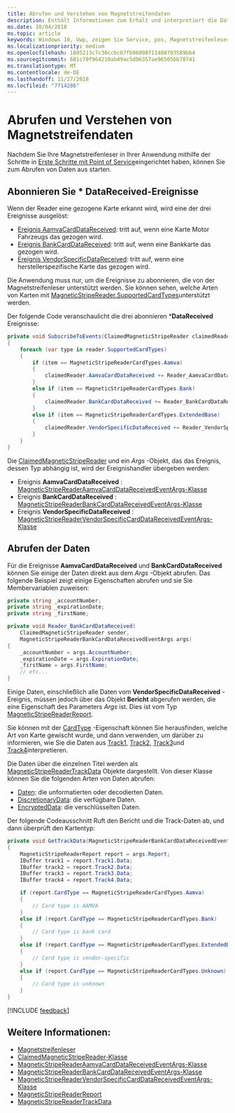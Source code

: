 ```yaml
---
title: Abrufen und Verstehen von Magnetstreifendaten
description: Enthält Informationen zum Erhalt und interpretiert die Daten aus einer Magnetstreifenleser.
ms.date: 10/04/2018
ms.topic: article
keywords: Windows 10, Uwp, zeigen Sie Service, pos, Magnetstreifenleser
ms.localizationpriority: medium
ms.openlocfilehash: 1805213c7c30ccbc67fb96098f11480703589bb4
ms.sourcegitcommit: 681c70f964210ab49ac5d06357ae96505bb78741
ms.translationtype: MT
ms.contentlocale: de-DE
ms.lasthandoff: 11/27/2018
ms.locfileid: "7714286"
---
```

# <a name="obtain-and-understand-magnetic-stripe-data"></a>Abrufen und Verstehen von Magnetstreifendaten

Nachdem Sie Ihre Magnetstreifenleser in Ihrer Anwendung mithilfe der Schritte in [Erste Schritte mit Point of Service](pos-basics.md)eingerichtet haben, können Sie zum Abrufen von Daten aus starten.

## <a name="subscribe-to-datareceived-events"></a>Abonnieren Sie * DataReceived-Ereignisse

Wenn der Reader eine gezogene Karte erkannt wird, wird eine der drei Ereignisse ausgelöst:

* [Ereignis AamvaCardDataReceived](https://docs.microsoft.com/uwp/api/windows.devices.pointofservice.claimedmagneticstripereader.aamvacarddatareceived): tritt auf, wenn eine Karte Motor Fahrzeugs das gezogen wird.
* [Ereignis BankCardDataReceived](https://docs.microsoft.com/uwp/api/windows.devices.pointofservice.claimedmagneticstripereader.aamvacarddatareceived): tritt auf, wenn eine Bankkarte das gezogen wird.
* [Ereignis VendorSpecificDataReceived](https://docs.microsoft.com/uwp/api/windows.devices.pointofservice.claimedmagneticstripereader.vendorspecificdatareceived): tritt auf, wenn eine herstellerspezifische Karte das gezogen wird.

Die Anwendung muss nur, um die Ereignisse zu abonnieren, die von der Magnetstreifenleser unterstützt werden. Sie können sehen, welche Arten von Karten mit [MagneticStripeReader.SupportedCardTypes](https://docs.microsoft.com/uwp/api/windows.devices.pointofservice.magneticstripereader.supportedcardtypes
)unterstützt werden.

Der folgende Code veranschaulicht die drei abonnieren ***DataReceived** Ereignisse:

```cs
private void SubscribeToEvents(ClaimedMagneticStripeReader claimedReader, MagneticStripeReader reader)
{
    foreach (var type in reader.SupportedCardTypes)
    {
        if (item == MagneticStripeReaderCardTypes.Aamva)
        {
            claimedReader.AamvaCardDataReceived += Reader_AamvaCardDataReceived;
        }
        else if (item == MagneticStripeReaderCardTypes.Bank)
        {
            claimedReader.BankCardDataReceived += Reader_BankCardDataReceived;
        }
        else if (item == MagneticStripeReaderCardTypes.ExtendedBase)
        {
            claimedReader.VendorSpecificDataReceived += Reader_VendorSpecificDataReceived;
        }
    }
}
```

Die [ClaimedMagneticStripeReader](https://docs.microsoft.com/uwp/api/windows.devices.pointofservice.claimedmagneticstripereader) und ein *Args* -Objekt, das das Ereignis, dessen Typ abhängig ist, wird der Ereignishandler übergeben werden:

* Ereignis **AamvaCardDataReceived** : [MagneticStripeReaderAamvaCardDataReceivedEventArgs-Klasse](https://docs.microsoft.com/uwp/api/windows.devices.pointofservice.magneticstripereaderaamvacarddatareceivedeventargs)
* Ereignis **BankCardDataReceived** : [MagneticStripeReaderBankCardDataReceivedEventArgs-Klasse](https://docs.microsoft.com/uwp/api/windows.devices.pointofservice.magneticstripereaderbankcarddatareceivedeventargs)
* Ereignis **VendorSpecificDataReceived** : [MagneticStripeReaderVendorSpecificCardDataReceivedEventArgs-Klasse](https://docs.microsoft.com/uwp/api/windows.devices.pointofservice.magneticstripereadervendorspecificcarddatareceivedeventargs)

## <a name="get-the-data"></a>Abrufen der Daten

Für die Ereignisse **AamvaCardDataReceived** und **BankCardDataReceived** können Sie einige der Daten direkt aus dem *Args* -Objekt abrufen. Das folgende Beispiel zeigt einige Eigenschaften abrufen und sie Sie Membervariablen zuweisen:

```cs
private string _accountNumber;
private string _expirationDate;
private string _firstName;

private void Reader_BankCardDataReceived(
    ClaimedMagneticStripeReader sender, 
    MagneticStripeReaderBankCardDataReceivedEventArgs args)
{
    _accountNumber = args.AccountNumber;
    _expirationDate = args.ExpirationDate;
    _firstName = args.FirstName;
    // etc...
}
```

Einige Daten, einschließlich alle Daten vom **VendorSpecificDataReceived** -Ereignis, müssen jedoch über das Objekt **Bericht** abgerufen werden, die eine Eigenschaft des Parameters *Args* ist. Dies ist vom Typ [MagneticStripeReaderReport](https://docs.microsoft.com/uwp/api/windows.devices.pointofservice.magneticstripereaderreport).

Sie können mit der [CardType](https://docs.microsoft.com/uwp/api/windows.devices.pointofservice.magneticstripereaderreport.cardtype) -Eigenschaft können Sie herausfinden, welche Art von Karte gewischt wurde, und dann verwenden, um darüber zu informieren, wie Sie die Daten aus [Track1](https://docs.microsoft.com/uwp/api/windows.devices.pointofservice.magneticstripereaderreport.track1), [Track2](https://docs.microsoft.com/uwp/api/windows.devices.pointofservice.magneticstripereaderreport.track2), [Track3](https://docs.microsoft.com/uwp/api/windows.devices.pointofservice.magneticstripereaderreport.track3)und [Track4](https://docs.microsoft.com/uwp/api/windows.devices.pointofservice.magneticstripereaderreport.track4)interpretieren.

Die Daten über die einzelnen Titel werden als [MagneticStripeReaderTrackData](https://docs.microsoft.com/uwp/api/windows.devices.pointofservice.magneticstripereadertrackdata) Objekte dargestellt. Von dieser Klasse können Sie die folgenden Arten von Daten abrufen:

* [Daten](https://docs.microsoft.com/uwp/api/windows.devices.pointofservice.magneticstripereadertrackdata.data): die unformatierten oder decodierten Daten.
* [DiscretionaryData](https://docs.microsoft.com/uwp/api/windows.devices.pointofservice.magneticstripereadertrackdata.discretionarydata): die verfügbare Daten. 
* [EncryptedData](https://docs.microsoft.com/uwp/api/windows.devices.pointofservice.magneticstripereadertrackdata.encrypteddata): die verschlüsselten Daten.

Der folgende Codeausschnitt Ruft den Bericht und die Track-Daten ab, und dann überprüft den Kartentyp:

```cs
private void GetTrackData(MagneticStripeReaderBankCardDataReceivedEventArgs args)
{
    MagneticStripeReaderReport report = args.Report;
    IBuffer track1 = report.Track1.Data;
    IBuffer track2 = report.Track2.Data;
    IBuffer track3 = report.Track3.Data;
    IBuffer track4 = report.Track4.Data;

    if (report.CardType == MagneticStripeReaderCardTypes.Aamva)
    {
        // Card type is AAMVA
    }
    else if (report.CardType == MagneticStripeReaderCardTypes.Bank)
    {
        // Card type is bank card
    }
    else if (report.CardType == MagneticStripeReaderCardTypes.ExtendedBase)
    {
        // Card type is vendor-specific
    }
    else if (report.CardType == MagneticStripeReaderCardTypes.Unknown)
    {
        // Card type is unknown
    }
}
```

[!INCLUDE [feedback](./includes/pos-feedback.md)]

## <a name="see-also"></a>Weitere Informationen:

* [Magnetstreifenleser](pos-magnetic-stripe-reader.md)
* [ClaimedMagneticStripeReader-Klasse](https://docs.microsoft.com/uwp/api/windows.devices.pointofservice.claimedmagneticstripereader)
* [MagneticStripeReaderAamvaCardDataReceivedEventArgs-Klasse](https://docs.microsoft.com/uwp/api/windows.devices.pointofservice.magneticstripereaderaamvacarddatareceivedeventargs)
* [MagneticStripeReaderBankCardDataReceivedEventArgs-Klasse](https://docs.microsoft.com/uwp/api/windows.devices.pointofservice.magneticstripereaderbankcarddatareceivedeventargs)
* [MagneticStripeReaderVendorSpecificCardDataReceivedEventArgs-Klasse](https://docs.microsoft.com/uwp/api/windows.devices.pointofservice.magneticstripereadervendorspecificcarddatareceivedeventargs)
* [MagneticStripeReaderReport](https://docs.microsoft.com/uwp/api/windows.devices.pointofservice.magneticstripereaderreport)
* [MagneticStripeReaderTrackData](https://docs.microsoft.com/uwp/api/windows.devices.pointofservice.magneticstripereadertrackdata)